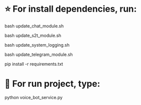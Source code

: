 # ⭐ For install dependencies, run:
bash update_chat_module.sh

bash update_s2t_module.sh

bash update_system_logging.sh

bash update_telegram_module.sh

pip install -r requirements.txt

# 🚀 For run project, type:

python voice_bot_service.py
